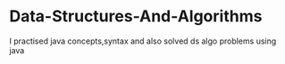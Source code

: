 # Data-Structures-And-Algorithms

I practised java concepts,syntax and also solved ds algo problems using java

